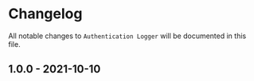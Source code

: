 # Changelog

All notable changes to `Authentication Logger` will be documented in this file.

## 1.0.0 - 2021-10-10
